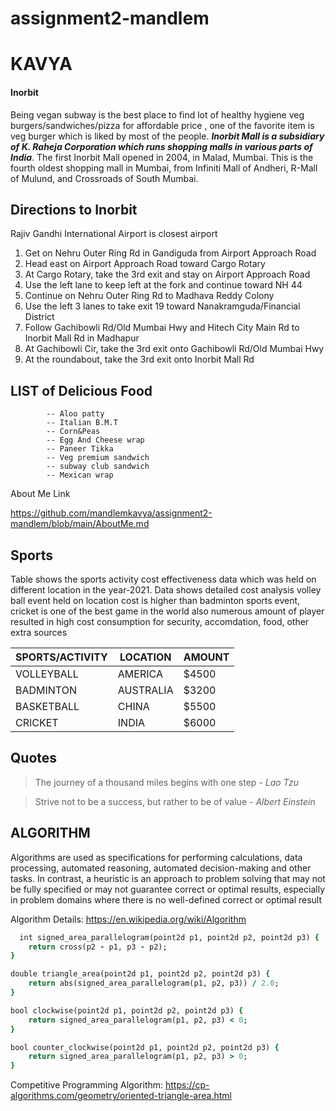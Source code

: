 # assignment2-mandlem
# KAVYA #
#### Inorbit
Being vegan subway is the best place to find lot of healthy hygiene veg burgers/sandwiches/pizza for affordable price , one of the favorite item is veg burger which is liked by most of the people.
***Inorbit Mall is a subsidiary of K. Raheja Corporation which runs shopping malls in various parts of India***. The first Inorbit Mall opened in 2004, in Malad, Mumbai. This is the fourth oldest shopping mall in Mumbai, from Infiniti Mall of Andheri, R-Mall of Mulund, and Crossroads of South Mumbai.


## Directions to Inorbit

Rajiv Gandhi International Airport is closest airport 
1. Get on Nehru Outer Ring Rd in Gandiguda from Airport Approach Road  
2. Head east on Airport Approach Road toward Cargo Rotary  
3. At Cargo Rotary, take the 3rd exit and stay on Airport Approach Road  
4. Use the left lane to keep left at the fork and continue toward NH 44  
5. Continue on Nehru Outer Ring Rd to Madhava Reddy Colony  
6. Use the left 3 lanes to take exit 19 toward Nanakramguda/Financial District  
7. Follow Gachibowli Rd/Old Mumbai Hwy and Hitech City Main Rd to Inorbit Mall Rd in Madhapur  
8. At Gachibowli Cir, take the 3rd exit onto Gachibowli Rd/Old Mumbai Hwy   
9. At the roundabout, take the 3rd exit onto Inorbit Mall Rd   

## LIST of Delicious Food 

            -- Aloo patty
            -- Italian B.M.T
            -- Corn&Peas
            -- Egg And Cheese wrap
            -- Paneer Tikka
            -- Veg premium sandwich
            -- subway club sandwich
            -- Mexican wrap


About Me Link  

https://github.com/mandlemkavya/assignment2-mandlem/blob/main/AboutMe.md


## Sports
Table shows the sports activity cost effectiveness data which was held on different location in the year-2021. Data shows detailed cost analysis volley ball event held on location cost is higher than badminton sports event, cricket is one of the best game in the world also numerous amount of player resulted in high cost consumption for security, accomdation, food, other extra sources

| SPORTS/ACTIVITY | LOCATION | AMOUNT |
| ------------- | ------------- | ------------- |
| VOLLEYBALL  | AMERICA  | $4500  |
| BADMINTON  | AUSTRALIA  | $3200  |
| BASKETBALL  | CHINA  | $5500  |
| CRICKET  | INDIA  | $6000  |



## Quotes
> The journey of a thousand miles begins with one step
*- Lao Tzu*

> Strive not to be a success, but rather to be of value
*- Albert Einstein*



## ALGORITHM

Algorithms are used as specifications for performing calculations, data processing, automated reasoning, automated decision-making and other tasks. In contrast, a heuristic is an approach to problem solving that may not be fully specified or may not guarantee correct or optimal results, especially in problem domains where there is no well-defined correct or optimal result

Algorithm Details: <https://en.wikipedia.org/wiki/Algorithm> 
 
```ruby
  int signed_area_parallelogram(point2d p1, point2d p2, point2d p3) {
    return cross(p2 - p1, p3 - p2);
}

double triangle_area(point2d p1, point2d p2, point2d p3) {
    return abs(signed_area_parallelogram(p1, p2, p3)) / 2.0;
}

bool clockwise(point2d p1, point2d p2, point2d p3) {
    return signed_area_parallelogram(p1, p2, p3) < 0;
}

bool counter_clockwise(point2d p1, point2d p2, point2d p3) {
    return signed_area_parallelogram(p1, p2, p3) > 0;
}
```

Competitive Programming Algorithm: <https://cp-algorithms.com/geometry/oriented-triangle-area.html> 
 
